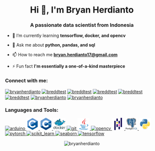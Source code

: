 <h1 align="center">Hi 👋, I'm Bryan Herdianto</h1>
<h3 align="center">A passionate data scientist from Indonesia</h3>

- 🌱 I’m currently learning **tensorflow, docker, and opencv**

- 💬 Ask me about **python, pandas, and sql**

- 📫 How to reach me **bryan.herdianto17@gmail.com**

- ⚡ Fun fact **I'm essentially a one-of-a-kind masterpiece**

<h3 align="left">Connect with me:</h3>
<p align="left">
<a href="https://linkedin.com/in/bryanherdianto" target="blank"><img align="center" src="https://raw.githubusercontent.com/rahuldkjain/github-profile-readme-generator/master/src/images/icons/Social/linked-in-alt.svg" alt="bryanherdianto" height="30" width="40" /></a>
<a href="https://www.codechef.com/users/breddtest" target="blank"><img align="center" src="https://cdn.jsdelivr.net/npm/simple-icons@3.1.0/icons/codechef.svg" alt="breddtest" height="30" width="40" /></a>
<a href="https://www.hackerrank.com/breddtest" target="blank"><img align="center" src="https://raw.githubusercontent.com/rahuldkjain/github-profile-readme-generator/master/src/images/icons/Social/hackerrank.svg" alt="breddtest" height="30" width="40" /></a>
<a href="https://codeforces.com/profile/breddtest" target="blank"><img align="center" src="https://raw.githubusercontent.com/rahuldkjain/github-profile-readme-generator/master/src/images/icons/Social/codeforces.svg" alt="breddtest" height="30" width="30" /></a>
<a href="https://www.leetcode.com/breddtest" target="blank"><img align="center" src="https://raw.githubusercontent.com/rahuldkjain/github-profile-readme-generator/master/src/images/icons/Social/leet-code.svg" alt="breddtest" height="30" width="40" /></a>
<a href="https://www.freecodecamp.org/breddtest" target="blank"><img align="center" src="https://design-style-guide.freecodecamp.org/downloads/fcc_primary_small.jpg" alt="breddtest" height="30" width="35" /></a>
<a href="https://www.datacamp.com/portfolio/bryanherdianto" target="blank"><img align="center" src="https://images.crunchbase.com/image/upload/c_lpad,f_auto,q_auto:eco,dpr_1/hq30ze9287y9ztkmcdhy" alt="bryanherdianto" height="30" width="30" /></a>
<a href="https://www.dicoding.com/users/bryanherdianto/academies" target="blank"><img align="center" src="https://images.glints.com/unsafe/720x0/glints-dashboard.s3.amazonaws.com/company-logo/0ecccc80caed7d3013433880e099e4fb.png" alt="bryanherdianto" height="30" width="30" /></a>
</p>

<h3 align="left">Languages and Tools:</h3>
<p align="left"> <a href="https://www.arduino.cc/" target="_blank" rel="noreferrer"> <img src="https://cdn.worldvectorlogo.com/logos/arduino-1.svg" alt="arduino" width="40" height="40"/> </a> <a href="https://www.cprogramming.com/" target="_blank" rel="noreferrer"> <img src="https://raw.githubusercontent.com/devicons/devicon/master/icons/c/c-original.svg" alt="c" width="40" height="40"/> </a> <a href="https://www.w3schools.com/cpp/" target="_blank" rel="noreferrer"> <img src="https://raw.githubusercontent.com/devicons/devicon/master/icons/cplusplus/cplusplus-original.svg" alt="cplusplus" width="40" height="40"/> </a> <a href="https://www.docker.com/" target="_blank" rel="noreferrer"> <img src="https://raw.githubusercontent.com/devicons/devicon/master/icons/docker/docker-original-wordmark.svg" alt="docker" width="40" height="40"/> </a> <a href="https://git-scm.com/" target="_blank" rel="noreferrer"> <img src="https://www.vectorlogo.zone/logos/git-scm/git-scm-icon.svg" alt="git" width="40" height="40"/> </a> <a href="https://www.java.com" target="_blank" rel="noreferrer"> <img src="https://raw.githubusercontent.com/devicons/devicon/master/icons/java/java-original.svg" alt="java" width="40" height="40"/> </a> <a href="https://opencv.org/" target="_blank" rel="noreferrer"> <img src="https://www.vectorlogo.zone/logos/opencv/opencv-icon.svg" alt="opencv" width="40" height="40"/> </a> <a href="https://pandas.pydata.org/" target="_blank" rel="noreferrer"> <img src="https://raw.githubusercontent.com/devicons/devicon/2ae2a900d2f041da66e950e4d48052658d850630/icons/pandas/pandas-original.svg" alt="pandas" width="40" height="40"/> </a> <a href="https://www.postgresql.org" target="_blank" rel="noreferrer"> <img src="https://raw.githubusercontent.com/devicons/devicon/master/icons/postgresql/postgresql-original-wordmark.svg" alt="postgresql" width="40" height="40"/> </a> <a href="https://www.python.org" target="_blank" rel="noreferrer"> <img src="https://raw.githubusercontent.com/devicons/devicon/master/icons/python/python-original.svg" alt="python" width="40" height="40"/> </a> <a href="https://pytorch.org/" target="_blank" rel="noreferrer"> <img src="https://www.vectorlogo.zone/logos/pytorch/pytorch-icon.svg" alt="pytorch" width="40" height="40"/> </a> <a href="https://scikit-learn.org/" target="_blank" rel="noreferrer"> <img src="https://upload.wikimedia.org/wikipedia/commons/0/05/Scikit_learn_logo_small.svg" alt="scikit_learn" width="40" height="40"/> </a> <a href="https://seaborn.pydata.org/" target="_blank" rel="noreferrer"> <img src="https://seaborn.pydata.org/_images/logo-mark-lightbg.svg" alt="seaborn" width="40" height="40"/> </a> <a href="https://www.tensorflow.org" target="_blank" rel="noreferrer"> <img src="https://www.vectorlogo.zone/logos/tensorflow/tensorflow-icon.svg" alt="tensorflow" width="40" height="40"/> </a> </p>

<p align="center"><img align="center" src="https://github-readme-streak-stats.herokuapp.com/?user=bryanherdianto&" alt="bryanherdianto" /></p>
